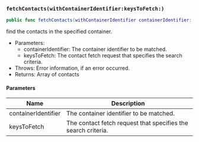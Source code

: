 ### `fetchContacts(withContainerIdentifier:keysToFetch:)`

```swift
public func fetchContacts(withContainerIdentifier containerIdentifier: String, keysToFetch: [CNKeyDescriptor] = [CNContactVCardSerialization.descriptorForRequiredKeys()]) throws -> [CNContact]
```

find the contacts in the specified container.
- Parameters:
  - containerIdentifier: The container identifier to be matched.
  - keysToFetch: The contact fetch request that specifies the search criteria.
- Throws: Error information, if an error occurred.
- Returns: Array  of contacts

#### Parameters

| Name | Description |
| ---- | ----------- |
| containerIdentifier | The container identifier to be matched. |
| keysToFetch | The contact fetch request that specifies the search criteria. |
